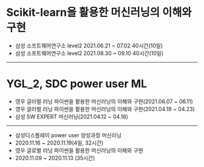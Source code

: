 # Scikit-learn을 활용한 머신러닝의 이해와 구현

* 삼성 소프트웨어연구소 level2 2021.06.21 ~ 07.02 40시간(10일)
* 삼성 소프트웨어연구소 level2 2021.08.30 ~ 09.10 40시간(10일)

---
# YGL_2, SDC power user ML 

* 영우 글러벌 러닝 파이썬을 활용한 머신러닝의 이해와 구현(2021.06.07 ~ 06.11)
* 영우 글러벌 러닝 파이썬을 활용한 머신러닝의 이해와 구현(2021.04.19 ~ 04.23)
* 삼성 SW EXPERT 머신러닝(2021.04.12 ~ 04.16)
   
---
* 삼성디스플레이 power user 양성과정 머신러닝
* 2020.11.16 ~ 2020.11.19(4일, 32시간)
* 영우 글로벌 러닝 파이썬을 활용한 머신러닝의 이해와 구현
* 2020.11.09 ~ 2020.11.13 (35시간)
